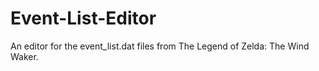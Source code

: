 Event-List-Editor
=================

An editor for the event_list.dat files from The Legend of Zelda: The Wind Waker.
